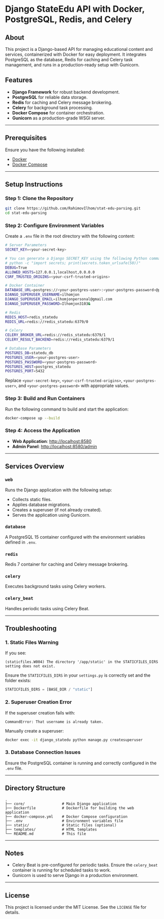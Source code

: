 # Django StateEdu API with Docker, PostgreSQL, Redis, and Celery

## About
This project is a Django-based API for managing educational content and services, containerized with Docker for easy deployment. It integrates PostgreSQL as the database, Redis for caching and Celery task management, and runs in a production-ready setup with Gunicorn.

## Features
- **Django Framework** for robust backend development.
- **PostgreSQL** for reliable data storage.
- **Redis** for caching and Celery message brokering.
- **Celery** for background task processing.
- **Docker Compose** for container orchestration.
- **Gunicorn** as a production-grade WSGI server.

---

## Prerequisites

Ensure you have the following installed:
- [Docker](https://www.docker.com/)
- [Docker Compose](https://docs.docker.com/compose/)

---

## Setup Instructions

### Step 1: Clone the Repository
```bash
git clone https://github.com/RahimovIlhom/stat-edu-parsing.git
cd stat-edu-parsing
```

### Step 2: Configure Environment Variables
Create a `.env` file in the root directory with the following content:
```bash
# Server Parameters
SECRET_KEY=<your-secret-key>

# You can generate a Django SECRET_KEY using the following Python command:
# python -c "import secrets; print(secrets.token_urlsafe(50))"
DEBUG=True
ALLOWED_HOSTS=127.0.0.1,localhost,0.0.0.0
CSRF_TRUSTED_ORIGINS=<your-csrf-trusted-origins>

# Docker Container
DATABASE_URL=postgres://<your-postgres-user>:<your-postgres-password>@postgres_statedu:5432/statedu_db
DJANGO_SUPERUSER_USERNAME=ilhomjon
DJANGO_SUPERUSER_EMAIL=ilhomjonpersonal@gmail.com
DJANGO_SUPERUSER_PASSWORD=Ilhomjon3103&

# Redis
REDIS_HOST=redis_statedu
REDIS_URL=redis://redis_statedu:6379/0

# Celery
CELERY_BROKER_URL=redis://redis_statedu:6379/1
CELERY_RESULT_BACKEND=redis://redis_statedu:6379/1

# Database Parameters
POSTGRES_DB=statedu_db
POSTGRES_USER=<your-postgres-user>
POSTGRES_PASSWORD=<your-postgres-password>
POSTGRES_HOST=postgres_statedu
POSTGRES_PORT=5432
```
Replace `<your-secret-key>`, `<your-csrf-trusted-origins>`, `<your-postgres-user>`, and `<your-postgres-password>` with appropriate values.

### Step 3: Build and Run Containers
Run the following command to build and start the application:
```bash
docker-compose up --build
```

### Step 4: Access the Application
- **Web Application**: [http://localhost:8580](http://localhost:8580)
- **Admin Panel**: [http://localhost:8580/admin](http://localhost:8580/admin)

---

## Services Overview

### `web`
Runs the Django application with the following setup:
- Collects static files.
- Applies database migrations.
- Creates a superuser (if not already created).
- Serves the application using Gunicorn.

### `database`
A PostgreSQL 15 container configured with the environment variables defined in `.env`.

### `redis`
Redis 7 container for caching and Celery message brokering.

### `celery`
Executes background tasks using Celery workers.

### `celery_beat`
Handles periodic tasks using Celery Beat.

---

## Troubleshooting

### 1. Static Files Warning
If you see:
```plaintext
(staticfiles.W004) The directory '/app/static' in the STATICFILES_DIRS setting does not exist.
```
Ensure the `STATICFILES_DIRS` in your `settings.py` is correctly set and the folder exists:
```python
STATICFILES_DIRS = [BASE_DIR / "static"]
```

### 2. Superuser Creation Error
If the superuser creation fails with:
```plaintext
CommandError: That username is already taken.
```
Manually create a superuser:
```bash
docker exec -it django_statedu python manage.py createsuperuser
```

### 3. Database Connection Issues
Ensure the PostgreSQL container is running and correctly configured in the `.env` file.

---

## Directory Structure
```plaintext
.
├── core/                 # Main Django application
├── Dockerfile            # Dockerfile for building the web application
├── docker-compose.yml    # Docker Compose configuration
├── .env                  # Environment variables file
├── static/               # Static files (optional)
├── templates/            # HTML templates
└── README.md             # This file
```

---

## Notes
- Celery Beat is pre-configured for periodic tasks. Ensure the `celery_beat` container is running for scheduled tasks to work.
- Gunicorn is used to serve Django in a production environment.

---

## License
This project is licensed under the MIT License. See the `LICENSE` file for details.

